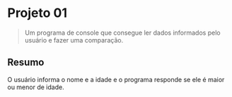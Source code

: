 # Projeto 01
> Um programa de console que consegue ler dados informados pelo usuário e fazer uma comparação.

## Resumo
O usuário informa o nome e a idade e o programa responde se ele é maior ou menor de idade.
